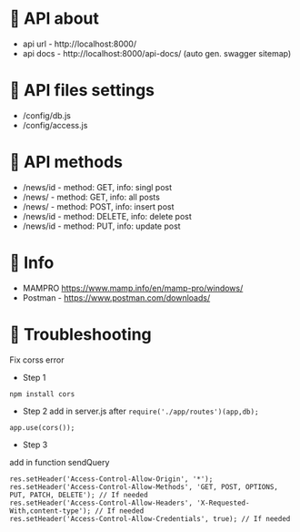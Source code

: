 # 💭 API about
- api url - http://localhost:8000/
- api docs - http://localhost:8000/api-docs/  (auto gen. swagger sitemap)

# 🥸 API files settings
- /config/db.js
- /config/access.js

# 🤖 API methods
- /news/id - method: GET, info: singl post
- /news/ - method: GET,  info: all posts
- /news/ - method: POST,  info: insert post
- /news/id - method: DELETE,  info: delete post
- /news/id - method: PUT,  info: update post

# 💬 Info
- MAMPRO https://www.mamp.info/en/mamp-pro/windows/
- Postman - https://www.postman.com/downloads/

# 🔌 Troubleshooting

Fix corss error

- Step 1
```
npm install cors
```
- Step 2 
add in server.js after ```require('./app/routes')(app,db);```
```
app.use(cors());
```
- Step 3

add in function sendQuery 
```
res.setHeader('Access-Control-Allow-Origin', '*');
res.setHeader('Access-Control-Allow-Methods', 'GET, POST, OPTIONS, PUT, PATCH, DELETE'); // If needed
res.setHeader('Access-Control-Allow-Headers', 'X-Requested-With,content-type'); // If needed
res.setHeader('Access-Control-Allow-Credentials', true); // If needed
```





